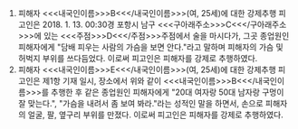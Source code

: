 1. 피해자 <<<내국인이름>>>B<<</내국인이름>>>(여, 25세)에 대한 강제추행
피고인은 2018. 1. 13. 00:30경 포항시 남구 <<<구아래주소>>>C<<</구아래주소>>>에 있는 <<<주점>>>D<<</주점>>>주점에서 술을 마시다가, 그곳 종업원인 피해자에게 "담배 피우는 사람의 가슴을 보면 안다."라고 말하며 피해자의 가슴 및 허벅지 부위를 쓰다듬었다.
이로써 피고인은 피해자를 강제로 추행하였다.
2. 피해자 <<<내국인이름>>>E<<</내국인이름>>>(여, 25세)에 대한 강제추행
피고인은 제1항 기재 일시, 장소에서 위와 같이 <<<내국인이름>>>B<<</내국인이름>>>를 추행한 후 같은 종업원인 피해자에게 "20대 여자랑 50대 남자랑 구멍이 잘 맞는다.", "가슴을 내려서 좀 보여 봐라."라는 성적인 말을 하면서, 손으로 피해자의 얼굴, 팔, 옆구리 부위를 만졌다.
이로써 피고인은 피해자를 강제로 추행하였다.

